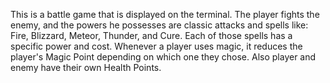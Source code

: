 This is a battle game that is displayed on the terminal. The player fights the enemy, and the powers he possesses are classic attacks and spells like: 
Fire, Blizzard, Meteor, Thunder, and Cure. Each of those spells has a specific power and cost. Whenever a player uses magic, it reduces the player's Magic Point 
depending on which one they chose. Also player and enemy have their own Health Points.

